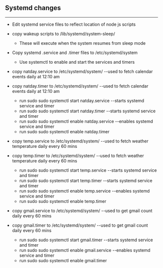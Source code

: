 ## Systemd changes
_________
* Edit systemd service files to reflect location of node js scripts
* copy wakeup scripts to  /lib/systemd/system-sleep/ </br>
  * These will execute when the system resumes from sleep mode </br>

* Copy systemd .service and .timer files to /etc/systemd/system </br>
  * Use systemctl to enable and start the services and timers
  
* copy natday.service to /etc/systemd/system/       --used to fetch calendar events daily at 12:10 am
* copy natday.timer to /etc/systemd/system/         --used to fetch calendar events daily at 12:10 am
  * run sudo sudo systemctl start natday.service      --starts systemd service and timer
  * run sudo sudo systemctl start natday.timer      --starts systemd service and timer
  * run sudo sudo systemctl enable natday.service     --enables systemd service and timer
  * run sudo sudo systemctl enable natday.timer
* copy temp.service to /etc/systemd/system/        --used to fetch weather temperature daily every 60 mins
* copy temp.timer to /etc/systemd/system/          --used to fetch weather temperature daily every 60 mins
  * run sudo sudo systemctl start temp.service       --starts systemd service and timer
  * run sudo sudo systemctl start temp.timer       --starts systemd service and timer
  * run sudo sudo systemctl enable temp.service      --enables systemd service and timer
  * run sudo sudo systemctl enable temp.timer
* copy gmail.service to /etc/systemd/system/        --used to get gmail count daily every 60 mins
* copy gmail.timer to /etc/systemd/system/          --used to get gmail count daily every 60 mins
  * run sudo sudo systemctl start gmail.timer       --starts systemd service and timer
  * run sudo sudo systemctl enable gmail.service      --enables systemd service and timer
  * run sudo sudo systemctl enable gmail.timer
  
  
